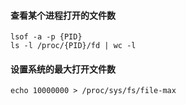 #### 查看某个进程打开的文件数
```
lsof -a -p {PID}
ls -l /proc/{PID}/fd | wc -l
```

#### 设置系统的最大打开文件数
```
echo 10000000 > /proc/sys/fs/file-max
```
